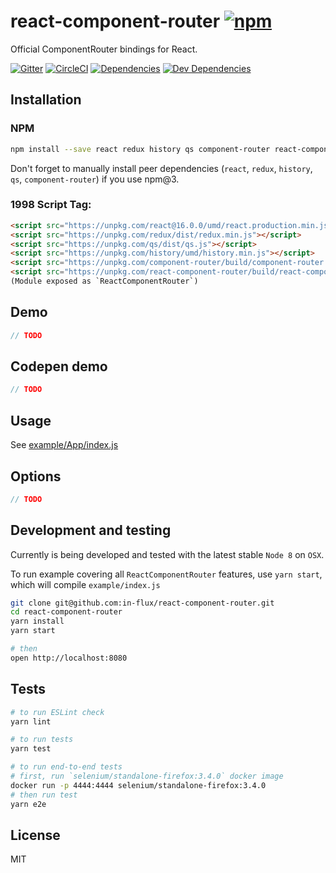 # react-component-router [![npm](https://img.shields.io/npm/v/react-component-router.svg?style=flat-square)](https://www.npmjs.com/package/react-component-router)

Official ComponentRouter bindings for React.

[![Gitter](https://img.shields.io/gitter/room/nkbt/help.svg?style=flat-square)](https://gitter.im/nkbt/help)
[![CircleCI](https://img.shields.io/circleci/project/in-flux/react-component-router.svg?style=flat-square)](https://circleci.com/gh/in-flux/react-component-router)
[![Dependencies](https://img.shields.io/david/in-flux/react-component-router.svg?style=flat-square)](https://david-dm.org/in-flux/react-component-router)
[![Dev Dependencies](https://img.shields.io/david/dev/in-flux/react-component-router.svg?style=flat-square)](https://david-dm.org/in-flux/react-component-router#info=devDependencies)


## Installation

### NPM

```sh
npm install --save react redux history qs component-router react-component-router
```

Don't forget to manually install peer dependencies (`react`, `redux`, `history`, `qs`, `component-router`) if you use npm@3.


### 1998 Script Tag:
```html
<script src="https://unpkg.com/react@16.0.0/umd/react.production.min.js"></script>
<script src="https://unpkg.com/redux/dist/redux.min.js"></script>
<script src="https://unpkg.com/qs/dist/qs.js"></script>
<script src="https://unpkg.com/history/umd/history.min.js"></script>
<script src="https://unpkg.com/component-router/build/component-router.min.js"></script>
<script src="https://unpkg.com/react-component-router/build/react-component-router.min.js"></script>
(Module exposed as `ReactComponentRouter`)
```


## Demo

```js
// TODO
```

## Codepen demo

```js
// TODO
```


## Usage

See [example/App/index.js](example/App/index.js)


## Options

```js
// TODO
```


## Development and testing

Currently is being developed and tested with the latest stable `Node 8` on `OSX`.

To run example covering all `ReactComponentRouter` features, use `yarn start`, which will compile `example/index.js`

```bash
git clone git@github.com:in-flux/react-component-router.git
cd react-component-router
yarn install
yarn start

# then
open http://localhost:8080
```

## Tests

```bash
# to run ESLint check
yarn lint

# to run tests
yarn test

# to run end-to-end tests
# first, run `selenium/standalone-firefox:3.4.0` docker image
docker run -p 4444:4444 selenium/standalone-firefox:3.4.0
# then run test
yarn e2e
```

## License

MIT
